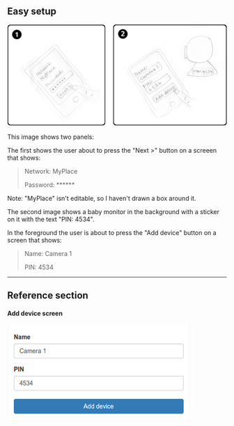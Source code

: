 Easy setup
----------

![setup](setup.png)

This image shows two panels:

The first shows the user about to press the "Next >" button on a screeen that shows:

> Network:
> MyPlace
>
> Password:
> \*\*\*\*\*\*

Note: "MyPlace" isn't editable, so I haven't drawn a box around it.

The second image shows a baby monitor in the background with a sticker on it with the text "PIN: 4534".

In the foreground the user is about to press the "Add device" button on a screen that shows:

> Name:
> Camera 1
>
> PIN:
> 4534

----

Reference section
-----------------

#### Add device screen

![add device](add-device-screen.png)
